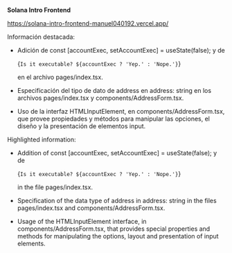 **Solana Intro Frontend**

https://solana-intro-frontend-manuel040192.vercel.app/

Información destacada:

- Adición de const [accountExec, setAccountExec] = useState(false); y de <p>{`Is it executable? ${accountExec ? 'Yep.' : 'Nope.'}`}</p> en el archivo pages/index.tsx.

- Especificación del tipo de dato de address en address: string en los archivos pages/index.tsx y components/AddressForm.tsx.

- Uso de la interfaz HTMLInputElement, en components/AddressForm.tsx, que provee propiedades y métodos para manipular las opciones, el diseño y la presentación de elementos input.

Highlighted information:

- Addition of const [accountExec, setAccountExec] = useState(false); y de <p>{`Is it executable? ${accountExec ? 'Yep.' : 'Nope.'}`}</p> in the file pages/index.tsx.

- Specification of the data type of address in address: string in the files pages/index.tsx and components/AddressForm.tsx.

- Usage of the HTMLInputElement interface, in components/AddressForm.tsx, that provides special properties and methods for manipulating the options, layout and presentation of input elements.
